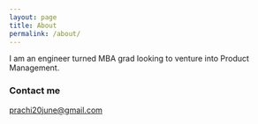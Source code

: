 ```yaml
---
layout: page
title: About
permalink: /about/
---
```


I am an engineer turned MBA grad looking to venture into Product Management.


### Contact me

[prachi20june@gmail.com](mailto:prachi20june@gmail.com)
